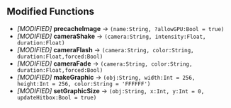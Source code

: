 ## Modified Functions

- *[MODIFIED]* **precacheImage** -> `(name:String, ?allowGPU:Bool = true)`
- *[MODIFIED]* **cameraShake** -> `(camera:String, intensity:Float, duration:Float)`
- *[MODIFIED]* **cameraFlash** -> `(camera:String, color:String, duration:Float,forced:Bool)`
- *[MODIFIED]* **cameraFade** -> `(camera:String, color:String, duration:Float,forced:Bool)`
- *[MODIFIED]* **makeGraphic** -> `(obj:String, width:Int = 256, height:Int = 256, color:String = 'FFFFFF')`
- *[MODIFIED]* **setGraphicSize** -> `(obj:String, x:Int, y:Int = 0, updateHitbox:Bool = true)`